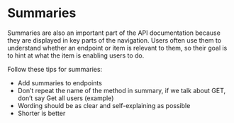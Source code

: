 # Summaries

Summaries are also an important part of the API documentation because they are displayed in key parts of the navigation.
Users often use them to understand whether an endpoint or item is relevant to them,
so their goal is to hint at what the item is enabling users to do.

Follow these tips for summaries:

- Add summaries to endpoints
- Don’t repeat the name of the method in summary, if we talk about GET, don’t say Get all users (example)
- Wording should be as clear and self-explaining as possible
- Shorter is better
